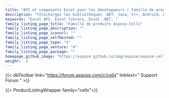```yaml
---
title: "API et composants Excel pour les développeurs | Famille de produits Aspose.Cells"
description: "Téléchargez les bibliothèques .NET, Java, C++, Android, PHP, Node.js et Python pour créer, manipuler, convertir et afficher des feuilles de calcul Microsoft Excel. Aspose.Cells fournit également des composants visuels pour les applications Web et de bureau qui imitent l'apparence d'Excel."
keywords: "Excel API, Excel library, Excel .NET, "
family_listing_page_title: "Famille de produits Aspose.Cells"
family_listing_page_description: ""
family_listing_page_iconurl: ""
family_listing_page_selfHosted: ""
family_listing_page_type: "4"
family_listing_page_venture: "4"
family_listing_page_package: ""
homepage_github_image: "https://aspose.github.io/img/aspose/aspose-cells.png"
weight:  4
---
```


{{< dbToolbar link="https://forum.aspose.com/c/cells" linktext=" Support Forum " >}}

{{< ProductListingWrapper family="cells">}}

